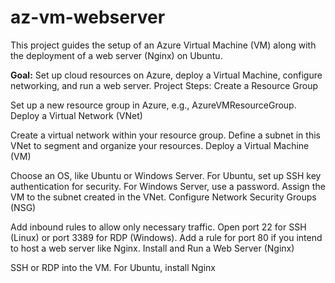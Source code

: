 # az-vm-webserver
This project guides the setup of an Azure Virtual Machine (VM) along with the deployment of a web server (Nginx) on Ubuntu.


**Goal:**
Set up cloud resources on Azure, deploy a Virtual Machine, configure networking, and run a web server.
Project Steps:
Create a Resource Group

Set up a new resource group in Azure, e.g., AzureVMResourceGroup.
Deploy a Virtual Network (VNet)

Create a virtual network within your resource group.
Define a subnet in this VNet to segment and organize your resources.
Deploy a Virtual Machine (VM)

Choose an OS, like Ubuntu or Windows Server.
For Ubuntu, set up SSH key authentication for security. For Windows Server, use a password.
Assign the VM to the subnet created in the VNet.
Configure Network Security Groups (NSG)

Add inbound rules to allow only necessary traffic.
Open port 22 for SSH (Linux) or port 3389 for RDP (Windows).
Add a rule for port 80 if you intend to host a web server like Nginx.
Install and Run a Web Server (Nginx)

SSH or RDP into the VM.
For Ubuntu, install Nginx
